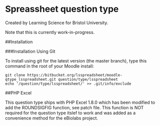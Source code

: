 # Spreassheet question type

Created by Learning Science for Bristol University.

Note that this is currently work-in-progress.


##Installation

###Installation Using Git 

To install using git for the latest version (the master branch), type this command in the
root of your Moodle install:

    git clone https://bitbucket.org/lsspreadsheet/moodle-qtype_lsspreadsheet.git question/type/lsspreadsheet
    echo '/question/type/lsspreadsheet/' >> .git/info/exclude


##PHP Excel

This question type ships with PHP Excel 1.8.0 which has been modified to add the ROUNDSIGFIG function, see patch file.  This function is NOT required for the question type itslef to work and was added as a convenience method for the eBiolabs project.